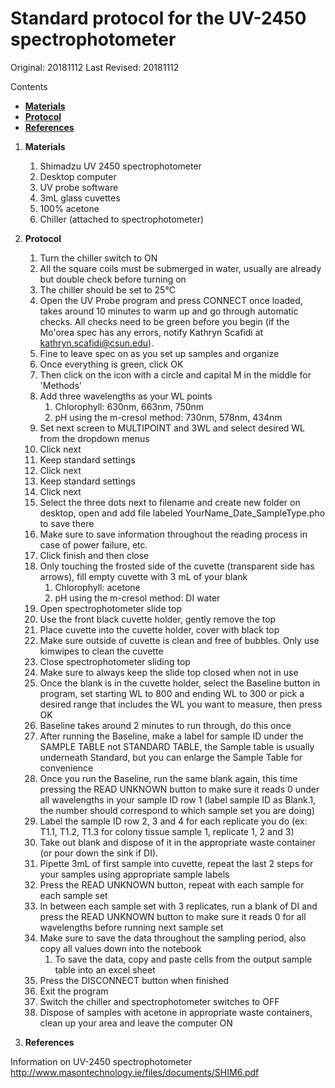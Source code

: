 # Standard protocol for the UV-2450 spectrophotometer

Original: 20181112
Last Revised: 20181112

Contents
- [**Materials**](#Materials) 
- [**Protocol**](#Protocol)
- [**References**](#References)
 
1. <a name="Materials"></a> **Materials**  
    1. 	Shimadzu UV 2450 spectrophotometer
    1.  Desktop computer
    1.  UV probe software
    1.  3mL glass cuvettes  
    1.  100% acetone
    1.  Chiller (attached to spectrophotometer)

2. <a name="Protocol"></a> **Protocol**  
    1. 	Turn the chiller switch to ON
    1.  All the square coils must be submerged in water, usually are already but double check before turning on
    1.  The chiller should be set to 25°C
    1.  Open the UV Probe program and press CONNECT once loaded, takes around 10 minutes to warm up and go through automatic checks.  All checks need to be green before you begin (if the Mo'orea spec has any errors, notify Kathryn Scafidi at kathryn.scafidi@csun.edu).
    1.  Fine to leave spec on as you set up samples and organize 
    1.  Once everything is green, click OK
    1.  Then click on the icon with a circle and capital M in the middle for 'Methods'
    1.  Add three wavelengths as your WL points
    	1.  Chlorophyll: 630nm, 663nm, 750nm
    	2.  pH using the m-cresol method: 730nm, 578nm, 434nm
    1.  Set next screen to MULTIPOINT and 3WL and select desired WL from the dropdown menus
    1.  Click next 
    1.  Keep standard settings 
    1.  Click next
    1.  Keep standard settings
    1.  Click next 
    1.  Select the three dots next to filename and create new folder on desktop, open and add file labeled YourName_Date_SampleType.pho to save there
    1.  Make sure to save information throughout the reading process in case of power failure, etc.
    1.  Click finish and then close
    1.  Only touching the frosted side of the cuvette (transparent side has arrows), fill empty cuvette with 3 mL of your blank
    	1. Chlorophyll: acetone
    	2. pH using the m-cresol method: DI water
    1.  Open spectrophotometer slide top
    1.  Use the front black cuvette holder, gently remove the top  
    1.  Place cuvette into the cuvette holder, cover with black top
    1.  Make sure outside of cuvette is clean and free of bubbles. Only use kimwipes to clean the cuvette
    1.  Close spectrophotometer sliding top
    1.  Make sure to always keep the slide top closed when not in use
    1.  Once the blank is in the cuvette holder, select the Baseline button in program, set starting WL to 800 and ending WL to 300 or pick a desired range that includes the WL you want to measure, then press OK
    1.  Baseline takes around 2 minutes to run through, do this once 
    1.  After running the Baseline, make a label for sample ID under the SAMPLE TABLE not STANDARD TABLE, the Sample table is usually underneath Standard, but you can enlarge the Sample Table for convenience
    1.  Once you run the Baseline, run the same blank again, this time pressing the READ UNKNOWN button to make sure it reads 0 under all wavelengths in your sample ID row 1 (label sample ID as Blank.1, the number should correspond to which sample set you are doing) 
    1.  Label the sample ID row 2, 3 and 4 for each replicate you do (ex: T1.1, T1.2, T1.3 for colony tissue sample 1, replicate 1, 2 and 3)
    1.  Take out blank and dispose of it in the appropriate waste container (or pour down the sink if DI). 
    1.  Pipette 3mL of first sample into cuvette, repeat the last 2 steps for your samples using appropriate sample labels
    1.  Press the READ UNKNOWN button, repeat with each sample for each sample set
    1.  In between each sample set with 3 replicates, run a blank of DI and press the READ UNKNOWN button to make sure it reads 0 for all wavelengths before running next sample set
    1.  Make sure to save the data throughout the sampling period, also copy all values down into the notebook
    	1. To save the data, copy and paste cells from the output sample table into an excel sheet
    1.  Press the DISCONNECT button when finished
    1.  Exit the program 
    1.  Switch the chiller and spectrophotometer switches to OFF
    1.  Dispose of samples with acetone in appropriate waste containers, clean up your area and leave the computer ON

3. <a name="References"></a> **References**

Information on UV-2450 spectrophotometer
http://www.masontechnology.ie/files/documents/SHIM6.pdf









	  
   















